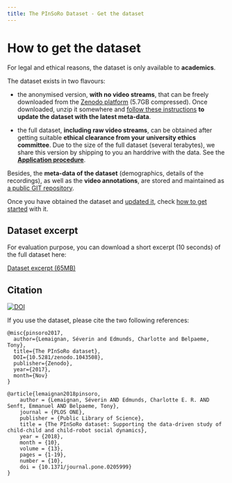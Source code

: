 ```yaml
---
title: The PInSoRo Dataset - Get the dataset
---
```


How to get the dataset
======================

For legal and ethical reasons, the dataset is only available to **academics**.

The dataset exists in two flavours:

- the anonymised version, **with no video streams**, that can be freely
  downloaded from the [Zenodo platform](https://zenodo.org/record/1043508) (5.7GB
  compressed). Once downloaded, unzip it somewhere and [follow these
  instructions](update-git-metadata) **to update the dataset with the latest
  meta-data**.

- the full dataset, **including raw video streams**, can be obtained after
  getting suitable **ethical clearance from your university ethics committee**.
  Due to the size of the full dataset (several terabytes), we share this version
  by shipping to you an harddrive with the data. See the **[Application
  procedure](application)**.

Besides, the **meta-data of the dataset** (demographics, details of the
recordings), as well as the **video annotations**, are stored and maintained as
[a public GIT repository](https://github.com/freeplay-sandbox/dataset/).


Once you have obtained the dataset and [updated it](update-git-metadata), check
[how to get started](https://github.com/freeplay-sandbox/dataset) with it.

Dataset excerpt
---------------

For evaluation purpose, you can download a short excerpt (10 seconds) of the
full dataset here:

[Dataset excerpt (65MB)](dataset/10s-extract.bag)


Citation
--------

[![DOI](https://zenodo.org/badge/DOI/10.5281/zenodo.1043508.svg)](https://doi.org/10.5281/zenodo.1043508)

If you use the dataset, please cite the two following references:

```
@misc{pinsoro2017, 
  author={Lemaignan, Séverin and Edmunds, Charlotte and Belpaeme, Tony}, 
  title={The PInSoRo dataset}, 
  DOI={10.5281/zenodo.1043508},
  publisher={Zenodo}, 
  year={2017}, 
  month={Nov}
}

@article{lemaignan2018pinsoro,
    author = {Lemaignan, Séverin AND Edmunds, Charlotte E. R. AND Senft, Emmanuel AND Belpaeme, Tony},
    journal = {PLOS ONE},
    publisher = {Public Library of Science},
    title = {The PInSoRo dataset: Supporting the data-driven study of child-child and child-robot social dynamics},
    year = {2018},
    month = {10},
    volume = {13},
    pages = {1-19},
    number = {10},
    doi = {10.1371/journal.pone.0205999}
}
```


